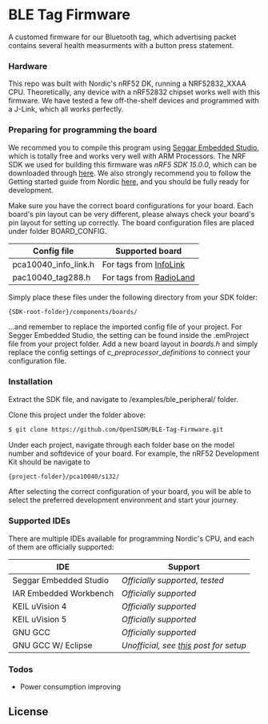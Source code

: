# BLE Tag Firmware

A customed firmware for our Bluetooth tag, which advertising packet contains several health measurments with a button press statement.

### Hardware

This repo was built with Nordic's nRF52 DK, running a NRF52832_XXAA CPU. Theoretically, any device with a nRF52832 chipset works well with this firmware. We have tested a few off-the-shelf devices and programmed with a J-Link, which all works perfectly.

### Preparing for programming the board

We recommed you to compile this program using [Seggar Embedded Studio](https://www.segger.com/products/development-tools/embedded-studio/), which is totally free and works very well with  ARM Processors. The NRF SDK we used for building this firmware was *nRF5 SDK 15.0.0*, which can be downloaded through [here](https://developer.nordicsemi.com/nRF5_SDK/). We also strongly recommend you to follow the Getting started guide from Nordic [here](https://www.nordicsemi.com/Software-and-Tools/Development-Kits/nRF52-DK/Getting-Started), and you should be fully ready for development.

Make sure you have the correct board configurations for your board. Each board's pin layout can be very different, please always check your board's pin layout for setting up correctly. The board configuration files are placed under folder BOARD_CONFIG. 

| Config file | Supported board |
| ------ | ------ |
| pca10040_info_link.h | For tags from [InfoLink](https://item.taobao.com/item.htm?spm=a312a.7700824.w4002-16080569727.16.15cd6ec7jd8tHm&&id=585354834980) |
| pac10040_tag288.h | For tags from [RadioLand](https://item.taobao.com/item.htm?spm=a230r.1.14.118.49c76b1eRtZhrD&&id=572921086552&&ns=1&&abbucket=11) |

Simply place these files under the following directory from your SDK folder:

```sh
{SDK-root-folder}/components/boards/
```

...and remember to replace the imported config file of your project. For Segger Embedded Studio, the setting can be found inside the .emProject file from your project folder. Add a new board layout in *boards.h* and simply replace the config settings of *c_preprocessor_definitions* to connect your configuration file.

### Installation

Extract the SDK file, and navigate to /examples/ble_peripheral/ folder.

Clone this project under the folder above:

```sh
$ git clone https://github.com/OpenISDM/BLE-Tag-Firmware.git
```

Under each project, navigate through each folder base on the model number and softdevice of your board. For example, the nRF52 Development Kit should be navigate to

```sh
{project-folder}/pca10040/s132/
```

After selecting the correct configuration of your board, you will be able to select the preferred development environment and start your journey.

### Supported IDEs

There are multiple IDEs available for programming Nordic's CPU, and each of them are officially supported:

| IDE | Support |
| ------ | ------ |
| Seggar Embedded Studio | *Officially supported, tested* |
| IAR Embedded Workbench | *Officially supported* |
| KEIL uVision 4 | *Officially supported* |
| KEIL uVision 5 | *Officially supported* |
| GNU GCC | *Officially supported* |
| GNU GCC W/ Eclipse | *Unofficial, see [this](https://devzone.nordicsemi.com/tutorials/b/getting-started/posts/development-with-gcc-and-eclipse) post for setup* |

### Todos

 - Power consumption improving

License
----



